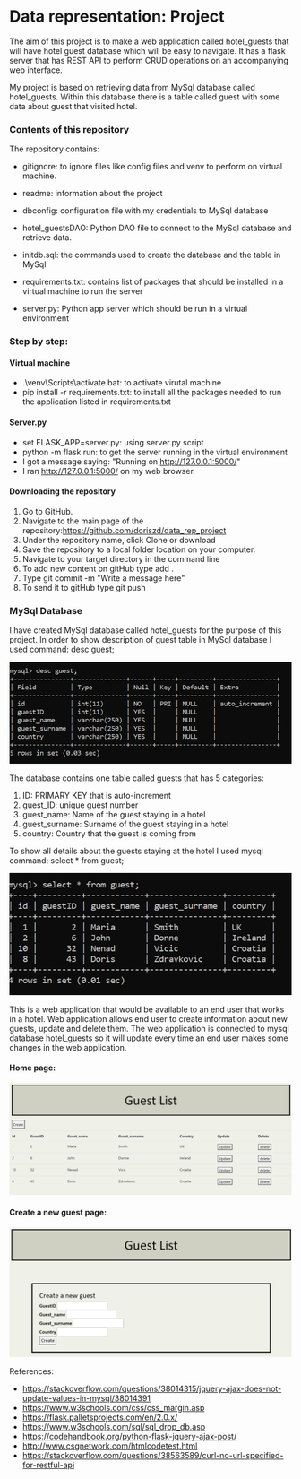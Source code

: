 # Data representation: Project


The aim of this project is to make a web application called hotel_guests that will
have hotel guest database which will be easy to navigate. It has a flask server that has REST API
to perform CRUD operations on an accompanying web interface. 


My project is based on retrieving data from MySql database called hotel_guests. Within this database there is a table called 
guest with some data about guest that visited hotel. 


### Contents of this repository

The repository contains: 

- gitignore: to ignore files like config files and venv to perform on virtual machine.

- readme: information about the project

- dbconfig: configuration file with my credentials to MySql database

- hotel_guestsDAO: Python DAO file to connect to the MySql database and retrieve data.

- initdb.sql: the commands used to create the database and the table in MySql

- requirements.txt: contains list of packages that should be installed in a virtual machine to run the server

- server.py: Python app server which should be run in a virtual environment

### Step by step:

#### Virtual machine

- .\venv\Scripts\activate.bat: to activate virutal machine
- pip install -r requirements.txt: to install all the packages needed to run the application listed in requirements.txt

#### Server.py

- set FLASK_APP=server.py: using server.py script
- python -m flask run: to get the server running in the virtual environment
- I got a message saying: "Running on http://127.0.0.1:5000/"
- I ran http://127.0.0.1:5000/ on my web browser.


#### Downloading the repository

1. Go to GitHub.
2. Navigate to the main page of the repository:https://github.com/doriszd/data_rep_project
3. Under the repository name, click Clone or download
4. Save the repository to a local folder location on your computer.
5. Navigate to your target directory in the command line
6. To add new content on gitHub type add .
7. Type git commit -m "Write a message here"
8. To send it to gitHub type git push


### MySql Database

I have created MySql database called hotel_guests for the purpose of this project. In order to show description of guest table in MySql database I used command: desc guest; 

![mysql_table](mysql_table.PNG)


The database contains one table called guests that has 5 categories:
1. ID: PRIMARY KEY that is auto-increment
2. guest_ID: unique guest number
3. guest_name: Name of the guest staying in a hotel
4. guest_surname: Surname of the guest staying in a hotel
5. country: Country that the guest is coming from

To show all details about the guests staying at the hotel I used mysql command: select * from guest;

![guest_list](guest.PNG)


This is a web application that would be available to an end user that works in a hotel. Web application allows end user to create information about new guests, update and delete them. 
The web application is connected to mysql database hotel_guests so it will update every time an end user makes some changes in the web application. 

#### Home page:

![guest_list](guest_list.PNG)

#### Create a new guest page:

![create a new guest](create.PNG)



References:


- https://stackoverflow.com/questions/38014315/jquery-ajax-does-not-update-values-in-mysql/38014391
- https://www.w3schools.com/css/css_margin.asp
- https://flask.palletsprojects.com/en/2.0.x/
- https://www.w3schools.com/sql/sql_drop_db.asp
- https://codehandbook.org/python-flask-jquery-ajax-post/
- http://www.csgnetwork.com/htmlcodetest.html
- https://stackoverflow.com/questions/38563589/curl-no-url-specified-for-restful-api
